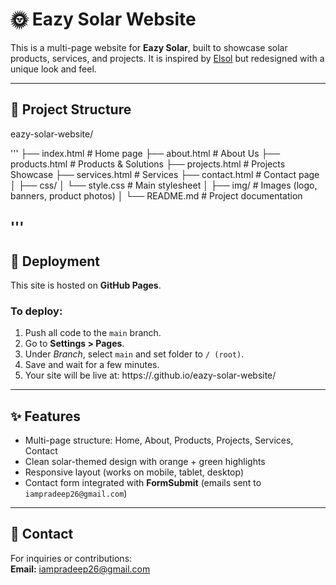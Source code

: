 

# 🌞 Eazy Solar Website

This is a multi-page website for **Eazy Solar**, built to showcase solar products, services, and projects.
It is inspired by [Elsol](https://elsol.co.in/) but redesigned with a unique look and feel.

---

## 📂 Project Structure

eazy-solar-website/

'''
├── index.html # Home page
├── about.html # About Us
├── products.html # Products & Solutions
├── projects.html # Projects Showcase
├── services.html # Services
├── contact.html # Contact page
│
├── css/
│ └── style.css # Main stylesheet
│
├── img/ # Images (logo, banners, product photos)
│
└── README.md # Project documentation

'''
---

## 🚀 Deployment

This site is hosted on **GitHub Pages**.

### To deploy:
1. Push all code to the `main` branch.
2. Go to **Settings > Pages**.
3. Under *Branch*, select `main` and set folder to `/ (root)`.
4. Save and wait for a few minutes.
5. Your site will be live at: https://<pradee2604>.github.io/eazy-solar-website/


---

## ✨ Features

- Multi-page structure: Home, About, Products, Projects, Services, Contact
- Clean solar-themed design with orange + green highlights
- Responsive layout (works on mobile, tablet, desktop)
- Contact form integrated with **FormSubmit** (emails sent to `iampradeep26@gmail.com`)

---

## 📧 Contact

For inquiries or contributions:  
**Email:** iampradeep26@gmail.com  


